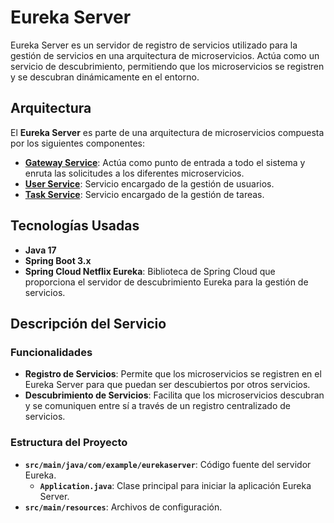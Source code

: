 # Eureka Server

Eureka Server es un servidor de registro de servicios utilizado para la gestión de servicios en una arquitectura de microservicios. Actúa como un servicio de descubrimiento, permitiendo que los microservicios se registren y se descubran dinámicamente en el entorno.

## Arquitectura

El **Eureka Server** es parte de una arquitectura de microservicios compuesta por los siguientes componentes:

- **[Gateway Service](https://github.com/DanielRodado/GatewayService-ToDoList)**: Actúa como punto de entrada a todo el sistema y enruta las solicitudes a los diferentes microservicios.
- **[User Service](https://github.com/DanielRodado/UserService-ToDoList)**: Servicio encargado de la gestión de usuarios.
- **[Task Service](https://github.com/DanielRodado/TaskService-ToDoList)**: Servicio encargado de la gestión de tareas.

## Tecnologías Usadas

- **Java 17**
- **Spring Boot 3.x**
- **Spring Cloud Netflix Eureka**: Biblioteca de Spring Cloud que proporciona el servidor de descubrimiento Eureka para la gestión de servicios.

## Descripción del Servicio

### Funcionalidades

- **Registro de Servicios**: Permite que los microservicios se registren en el Eureka Server para que puedan ser descubiertos por otros servicios.
- **Descubrimiento de Servicios**: Facilita que los microservicios descubran y se comuniquen entre sí a través de un registro centralizado de servicios.

### Estructura del Proyecto

- **`src/main/java/com/example/eurekaserver`**: Código fuente del servidor Eureka.
  - **`Application.java`**: Clase principal para iniciar la aplicación Eureka Server.
- **`src/main/resources`**: Archivos de configuración.


